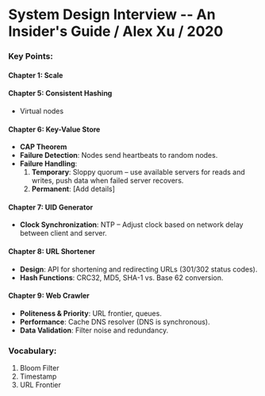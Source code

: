 # System Design Interview -- An Insider's Guide / Alex Xu / 2020

### Key Points:

#### Chapter 1: Scale

#### Chapter 5: Consistent Hashing
- Virtual nodes

#### Chapter 6: Key-Value Store
- **CAP Theorem**
- **Failure Detection**: Nodes send heartbeats to random nodes.
- **Failure Handling**:
  1. **Temporary**: Sloppy quorum – use available servers for reads and writes, push data when failed server recovers.
  2. **Permanent**: [Add details]

#### Chapter 7: UID Generator
- **Clock Synchronization**: NTP – Adjust clock based on network delay between client and server.

#### Chapter 8: URL Shortener
- **Design**: API for shortening and redirecting URLs (301/302 status codes).
- **Hash Functions**: CRC32, MD5, SHA-1 vs. Base 62 conversion.

#### Chapter 9: Web Crawler
- **Politeness & Priority**: URL frontier, queues.
- **Performance**: Cache DNS resolver (DNS is synchronous).
- **Data Validation**: Filter noise and redundancy.

### Vocabulary:
1. Bloom Filter
2. Timestamp
3. URL Frontier
